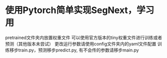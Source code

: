 # 使用Pytorch简单实现SegNext，学习用
pretrained文件夹内放置权重文件
可以使用官方版本的tiny权重文件进行训练或者预测（其他版本未尝试）
更改运行参数请使用config文件夹内的yaml文件配置
训练移步train.py，预测移步predict.py, 有不会传的参数请移步main.py

